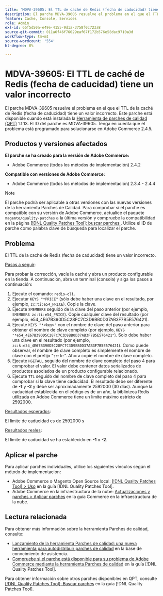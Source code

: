 ```yaml
---
title: 'MDVA-39605: El TTL de caché de Redis (fecha de caducidad) tiene un valor incorrecto'
description: El parche MDVA-39605 resuelve el problema en el que el TTL de la caché de Redis (fecha de caducidad) tiene un valor incorrecto. Este parche está disponible cuando está instalada la [Quality Patches Tool (QPT)](https://experienceleague.adobe.com/es/docs/commerce-operations/tools/quality-patches-tool/quality-patches-tool-to-self-serve-quality-patches) 1.1.13. El ID del parche es MDVA-39605. Tenga en cuenta que el problema está programado para solucionarse en Adobe Commerce 2.4.5.
feature: Cache, Console, Services
role: Admin
exl-id: 65f5d50a-e49e-4155-9d1a-3758f0c723a8
source-git-commit: 011a6f46f76029eaf67f172b576e58dac9710a3d
workflow-type: tm+mt
source-wordcount: '554'
ht-degree: 0%

---
```


# MDVA-39605: El TTL de caché de Redis (fecha de caducidad) tiene un valor incorrecto

El parche MDVA-39605 resuelve el problema en el que el TTL de la caché de Redis (fecha de caducidad) tiene un valor incorrecto. Este parche está disponible cuando está instalada la [Herramienta de parches de calidad (QPT)](https://experienceleague.adobe.com/es/docs/commerce-operations/tools/quality-patches-tool/quality-patches-tool-to-self-serve-quality-patches) 1.1.13. El ID del parche es MDVA-39605. Tenga en cuenta que el problema está programado para solucionarse en Adobe Commerce 2.4.5.

## Productos y versiones afectados

**El parche se ha creado para la versión de Adobe Commerce:**

* Adobe Commerce (todos los métodos de implementación) 2.4.2

**Compatible con versiones de Adobe Commerce:**

* Adobe Commerce (todos los métodos de implementación) 2.3.4 - 2.4.4

>[!NOTE]
>
>El parche podría ser aplicable a otras versiones con las nuevas versiones de la herramienta Parches de Calidad. Para comprobar si el parche es compatible con su versión de Adobe Commerce, actualice el paquete `magento/quality-patches` a la última versión y compruebe la compatibilidad en la página [[!DNL Quality Patches Tool]: buscar parches ](https://experienceleague.adobe.com/es/docs/commerce-operations/tools/quality-patches-tool/quality-patches-tool-to-self-serve-quality-patches). Utilice el ID de parche como palabra clave de búsqueda para localizar el parche.

## Problema

El TTL de la caché de Redis (fecha de caducidad) tiene un valor incorrecto.

<u>Pasos a seguir</u>:

Para probar la corrección, vacíe la caché y abra un producto configurable en la tienda. A continuación, abra un terminal (consola) y siga los pasos a continuación:

1. Ejecute el comando: `redis-cli`.
1. Ejecutar `KEYS "*PRICE"` (sólo debe haber una clave en el resultado, por ejemplo, `zc:ti:e54_PRICE`). Copie la clave.
1. Ejecute `SMEMBERS` seguido de la clave del paso anterior (por ejemplo, `SMEMBERS zc:ti:e54_PRICE`). Copie cualquier clave del resultado (por ejemplo, e54_4E67B390D5C28FC7C3D9BB0D37AB3F7B5E576421).
1. Ejecute `KEYS "*<key>"` con el nombre de clave del paso anterior para obtener el nombre de clave completo (por ejemplo, `KEYS "*e54_4E67B390D5C28FC7C3D9BB0D37AB3F7B5E576421"`). Solo debe haber una clave en el resultado (por ejemplo, `zc:k:e54_4E67B390D5C28FC7C3D9BB0D37AB3F7B5E576421`). Como puede observar, el nombre de clave completo es simplemente el nombre de clave con el prefijo &quot;`zc:k:`&quot;. Ahora copie el nombre de clave completo.
1. Ejecute `HGETALL` seguido del nombre de clave completo del paso 4 para comprobar el valor. El valor debe contener datos serializados de productos asociados de un producto configurable relacionado.
1. Ejecute `TTL` seguido del nombre de clave completo del paso 4 para comprobar si la clave tiene caducidad. El resultado debe ser diferente de **-1** y **-2** y debe ser aproximadamente 2592000 (30 días). Aunque la caducidad establecida en el código es de un año, la biblioteca Redis utilizada en Adobe Commerce tiene un límite máximo estricto de 2592000.

<u>Resultados esperados</u>:

El límite de caducidad es de 2592000 s

<u>Resultados reales</u>:

El límite de caducidad se ha establecido en **-1** o **-2**.

## Aplicar el parche

Para aplicar parches individuales, utilice los siguientes vínculos según el método de implementación:

* Adobe Commerce o Magento Open Source local: [[!DNL Quality Patches Tool] > Uso](/help/tools/quality-patches-tool/usage.md) en la guía [!DNL Quality Patches Tool].
* Adobe Commerce en la infraestructura de la nube: [Actualizaciones y parches > Aplicar parches](https://experienceleague.adobe.com/docs/commerce-cloud-service/user-guide/develop/upgrade/apply-patches.html?lang=es) en la guía Commerce en la infraestructura de la nube.

## Lectura relacionada

Para obtener más información sobre la herramienta Parches de calidad, consulte:

* [Lanzamiento de la herramienta Parches de calidad: una nueva herramienta para autodistribuir parches de calidad](https://experienceleague.adobe.com/es/docs/commerce-operations/tools/quality-patches-tool/quality-patches-tool-to-self-serve-quality-patches) en la base de conocimiento de asistencia.
* [Compruebe si el parche está disponible para su problema de Adobe Commerce mediante la herramienta Parches de calidad](/help/tools/quality-patches-tool/patches-available-in-qpt/check-patch-for-magento-issue-with-magento-quality-patches.md) en la guía [!DNL Quality Patches Tool].

Para obtener información sobre otros parches disponibles en QPT, consulte [[!DNL Quality Patches Tool]: Buscar parches](https://experienceleague.adobe.com/tools/commerce-quality-patches/index.html?lang=es) en la guía [!DNL Quality Patches Tool].

